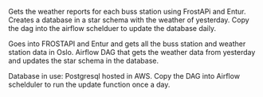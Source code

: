 Gets the weather reports for each buss station using FrostAPi and Entur.
Creates a database in a star schema with the weather of yesterday.
Copy the dag into the airflow schelduer to update the database daily.

Goes into FROSTAPI and Entur and gets all the buss station and weather station data in Oslo.
Airflow DAG that gets the weather data from yesterday and updates the star schema in the database.

Database in use: Postgresql hosted in AWS.
Copy the DAG into Airflow schelduler to run the update function once a day.
